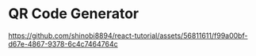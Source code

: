 # QR Code Generator


https://github.com/shinobi8894/react-tutorial/assets/56811611/f99a00bf-d67e-4867-9378-6c4c7464764c

